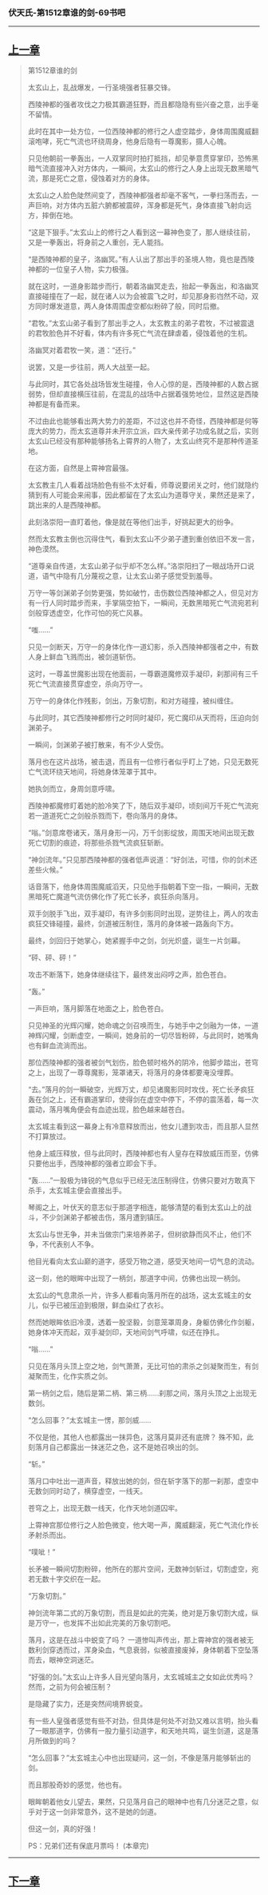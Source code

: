 ### 伏天氏-第1512章谁的剑-69书吧

--------
[上一章](./3b77190d875d0f3d0fefd4110bfd8aeb.md)
--------


>
>
>
>第1512章谁的剑
>
>太玄山上，乱战爆发，一行圣境强者狂暴交锋。
>
>西陵神都的强者攻伐之力极其霸道狂野，而且都隐隐有些兴奋之意，出手毫不留情。
>
>此时在其中一处方位，一位西陵神都的修行之人虚空踏步，身体周围魔威翻滚咆哮，死亡气流也环绕周身，他身后隐有一尊魔影，摄人心魄。
>
>只见他朝前一拳轰出，一人双掌同时拍打抵挡，却见拳意贯穿掌印，恐怖黑暗气流直接冲入对方体内，一瞬间，太玄山的修行之人身上出现无数黑暗气流，那是死亡之意，侵蚀着对方的身体。
>
>太玄山之人脸色陡然间变了，西陵神都强者却毫不客气，一拳扫荡而去，一声巨响，对方体内五脏六腑都被震碎，浑身都是死气，身体直接飞射向远方，摔倒在地。
>
>“这是下狠手。”太玄山上的修行之人看到这一幕神色变了，那人继续往前，又是一拳轰出，将身前之人重创，无人能挡。
>
>“是西陵神都的皇子，洛幽冥。”有人认出了那出手的圣境人物，竟也是西陵神都的一位皇子人物，实力极强。
>
>就在这时，一道身影踏步而行，朝着洛幽冥走去，抬起一拳轰出，和洛幽冥直接碰撞在了一起，就在诸人以为会被震飞之时，却见那身影岿然不动，双方同时爆发道意，两人身体周围虚空都似粉碎了般，同时后撤。
>
>“君牧。”太玄山弟子看到了那出手之人，太玄教主的弟子君牧，不过被震退的君牧脸色并不好看，体内有许多死亡气流在肆虐着，侵蚀着他的生机。
>
>洛幽冥对着君牧一笑，道：“还行。”
>
>说罢，又是一步往前，两人大战至一起。
>
>与此同时，其它各处战场皆发生碰撞，令人心惊的是，西陵神都的人数占据弱势，但却直接横压往前，在混乱的战场中占据着强势地位，显然这是西陵神都是有备而来。
>
>不过由此也能够看出两大势力的差距，不过这也并不奇怪，西陵神都是何等庞大的势力，而太玄道尊并未开宗立派，四大亲传弟子功成名就之后，实则太玄山已经没有那种能够扬名上霄界的人物了，太玄山终究不是那种传道圣地。
>
>在这方面，自然是上霄神宫最强。
>
>太玄教主几人看着战场脸色有些不太好看，师尊说要闭关之时，他们就隐约猜到有人可能会来闹事，因此都留在了太玄山为道尊守关，果然还是来了，跳出来的人是西陵神都。
>
>此刻洛崇阳一直盯着他，像是就在等他们出手，好挑起更大的纷争。
>
>然而太玄教主倒也沉得住气，看到太玄山不少弟子遭到重创依旧不发一言，神色漠然。
>
>“道尊亲自传道，太玄山弟子似乎却不怎么样。”洛崇阳扫了一眼战场开口说道，语气中隐有几分蔑视之意，让太玄山弟子感觉受到羞辱。
>
>万守一等剑渊弟子剑势更强，势如破竹，击伤数位西陵神都之人，但见对方有一行人同时踏步而来，手掌隔空拍下，一瞬间，无数黑暗死亡气流宛若利剑般穿透虚空，化作可怕的死亡风暴。
>
>“嗤……”
>
>只见一剑断天，万守一的身体化作一道幻影，杀入西陵神都强者之中，有数人身上鲜血飞溅而出，被剑道斩伤。
>
>这时，一尊盖世魔影出现在他面前，一尊霸道魔修双手凝印，刹那间有三千死亡气流直接贯穿虚空，杀向万守一。
>
>万守一的身体化作残影，剑出，万象切割，和对方碰撞，被纠缠住。
>
>与此同时，其它西陵神都修行之时同时凝印，死亡魔印从天而将，压迫向剑渊弟子。
>
>一瞬间，剑渊弟子被打散来，有不少人受伤。
>
>落月也在这片战场，被击退，而且有一位修行者似乎盯上了她，只见无数死亡气流环绕天地间，将她身体笼罩于其中。
>
>她执剑而立，身周剑意呼啸。
>
>西陵神都魔修盯着她的脸冷笑了下，随后双手凝印，顷刻间万千死亡气流宛若一道道死亡之剑般杀戮而下，卷向落月的身体。
>
>“嗡。”剑意席卷诸天，落月身形一闪，万千剑影绽放，周围天地间出现无数死亡切割的痕迹，将那些杀戮气流疯狂斩断。
>
>“神剑流年。”只见那西陵神都的强者低声说道：“好剑法，可惜，你的剑术还差些火候。”
>
>话音落下，他身体周围魔威滔天，只见他手指朝着下空一指，一瞬间，无数黑暗死亡魔道气流仿佛化作了死亡长矛，疯狂杀向落月。
>
>双手剑脱手飞出，双手凝印，有许多剑影同时出现，逆势往上，两人的攻击疯狂交锋碰撞，最终，剑道被压制住，落月的身体被一路轰向下方。
>
>最终，剑回归于她掌心，她紧握手中之剑，剑光炽盛，诞生一片剑幕。
>
>“砰、砰、砰！”
>
>攻击不断落下，她身体继续往下，最终发出闷哼之声，脸色苍白。
>
>“轰。”
>
>一声巨响，落月脚落在地面之上，脸色苍白。
>
>只见神圣的光辉闪耀，她命魂之剑召唤而生，与她手中之剑融为一体，一道神辉闪耀，剑断虚空，一瞬间，她身前的一切尽皆粉碎，与此同时，她嘴角也有鲜血流淌而出。
>
>那位西陵神都的强者被剑气划伤，脸色顿时格外的阴冷，他脚步踏出，苍穹之上，出现了一尊尊魔影，笼罩诸天，将落月的身体都要淹没埋葬。
>
>“去。”落月的剑一瞬破空，光辉万丈，却见诸魔影同时攻伐，死亡长矛疯狂轰在剑之上，还有霸道掌印，使得剑在虚空中停下，不停的震荡着，每一次震动，落月嘴角便会有血迹出现，脸色越来越苍白。
>
>太玄城主看到这一幕身上有冷意释放而出，他女儿遭到攻击，而且那人显然不打算放过。
>
>他身上威压释放，但与此同时，西陵神都也有人皇存在释放威压而至，仿佛只要他出手，西陵神都的强者立即会下手。
>
>“轰……”一股极为锋锐的气息似乎已经无法压制得住，仿佛只要对方敢真下杀手，太玄城主便会直接出手。
>
>琴阁之上，叶伏天的意志似于那道字相连，能够清楚的看到太玄山上的战斗，不少剑渊弟子都被击伤，落月遭到镇压。
>
>太玄山与世无争，并未当做宗门来培养弟子，但树欲静而风不止，他们不争，不代表别人不争。
>
>他目光看向太玄山巅的道字，感受万物之道，感受天地间一切气息的流动。
>
>这一刻，他的眼眸中出现了一柄剑，那道字中间，仿佛也出现一柄剑。
>
>太玄山的气息肃杀一片，许多人都看向落月所在的战场，这太玄城主的女儿，似乎已被压迫到极限，鲜血染红了衣衫。
>
>然而她眼眸依旧冷漠，透着一股坚毅，剑意笼罩周身，身躯仿佛化作剑躯，她身体冲天而起，双手凝剑印，天地间剑气呼啸，似还在挣扎。
>
>“嗡……”
>
>只见在落月头顶上空之地，剑气萧萧，无比可怕的肃杀之剑凝聚而生，有剑凝聚而生，化作实质之剑。
>
>第一柄剑之后，随后是第二柄、第三柄……刹那之间，落月头顶之上出现无数剑。
>
>“怎么回事？”太玄城主一愣，那剑威……
>
>不仅是他，其他人也都露出一抹异色，这落月莫非还有底牌？
>殊不知，此刻落月自己都露出一抹迷茫之色，这不是她召唤出的剑。
>
>“斩。”
>
>落月口中吐出一道声音，释放出她的剑，但在斩字落下的那一刹那，虚空中无数剑同时动了，横穿虚空，一线天。
>
>苍穹之上，出现无数一线天，化作天地剑道囚牢。
>
>上霄神宫那位修行之人脸色微变，他大喝一声，魔威翻滚，死亡气流化作长矛射杀而出。
>
>“噗呲！”
>
>长矛被一瞬间切割粉碎，他所在的那片空间，无数神剑斩过，切割虚空，宛若无数十字交织在一起。
>
>“万象切割。”
>
>神剑流年第二式的万象切割，而且是如此的完美，绝对是万象切割大成，纵是万守一，也发挥不出如此完美的万象切割吧。
>
>落月，这是在战斗中蜕变了吗？
>一道惨叫声传出，那上霄神宫的强者被无数利剑穿透而过，浑身染血，气息衰弱，似被直接废掉，身体朝着下空坠落而去，眼神空洞迷茫。
>
>“好强的剑。”太玄山上许多人目光望向落月，太玄城城主之女如此优秀吗？
>然而，之前为何会被压制？
>
>是隐藏了实力，还是突然间境界蜕变。
>
>有一些人皇强者感觉有些不对劲，但具体是何处不对劲又难以言明，抬头看了一眼那道字，仿佛有一股力量引动道字，和天地共鸣，诞生剑道，这是落月所做到的吗？
>
>“怎么回事？”太玄城主心中也出现疑问，这一剑，不像是落月能够斩出的剑。
>
>而且那股奇妙的感觉，他也有。
>
>眼眸朝着他女儿望去，果然，只见落月自己的眼神中也有几分迷茫之意，似乎对于这一剑非常意外，这不是她的剑道。
>
>但这一剑，真的好强！
>
>PS：兄弟们还有保底月票吗！
>(本章完)
>
>

--------
[下一章](./3bd7e11946e6e124d0bdb1fb90374cc4.md)
--------
